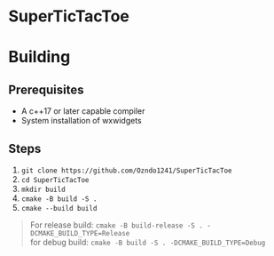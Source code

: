 # SuperTicTacToe

# Building
  ## Prerequisites
  - A c++17 or later capable compiler
  - System installation of wxwidgets

  ## Steps
  
  1) ```git clone https://github.com/Ozndo1241/SuperTicTacToe```
  2) ```cd SuperTicTacToe```
  3) ```mkdir build```
  4) ```cmake -B build -S .```
  5) ```cmake --build build```

  > For release build: ```cmake -B build-release -S . -DCMAKE_BUILD_TYPE=Release```\
  > for debug build: ```cmake -B build -S . -DCMAKE_BUILD_TYPE=Debug```
 
